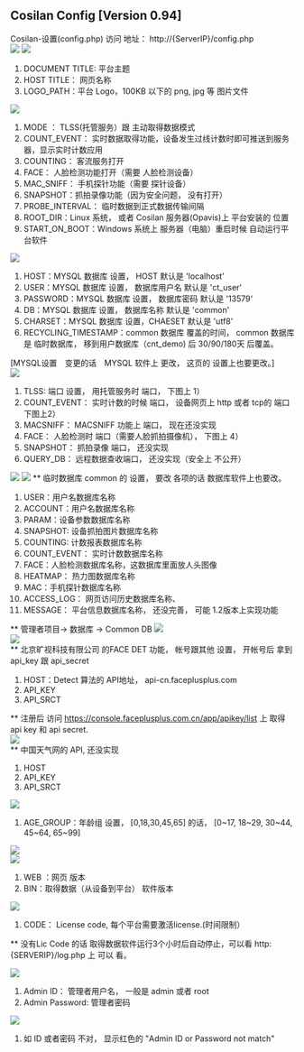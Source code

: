 ## Cosilan Config [Version 0.94]
Cosilan-设置(config.php)
访问 地址： http://{ServerIP}/config.php  
![](images/I16623520390.jpeg) ![](images/I16623520391.jpeg)

1. DOCUMENT TITLE: 平台主题
2. HOST TITLE： 网页名称
3. LOGO_PATH：平台 Logo，100KB 以下的 png, jpg 等 图片文件
 
![](images/I16623520392.jpeg)
1. MODE ： TLSS(托管服务）跟 主动取得数据模式
2. COUNT_EVENT： 实时数据取得功能，设备发生过线计数时即可推送到服务器，显示实时计数应用
3. COUNTING： 客流服务打开
4. FACE： 人脸检测功能打开（需要 人脸检测设备）
5. MAC_SNIFF： 手机探针功能（需要 探针设备）
6. SNAPSHOT：抓拍录像功能（因为安全问题， 没有打开）
7. PROBE_INTERVAL： 临时数据到正式数据传输间隔
8. ROOT_DIR：Linux 系统， 或者 Cosilan 服务器(Opavis)上 平台安装的 位置
9. START_ON_BOOT：Windows 系统上 服务器（电脑）重启时候 自动运行平台软件

![](images/I16623520393.jpeg)  
1. HOST：MYSQL 数据库 设置， HOST 默认是 'localhost'
2. USER：MYSQL 数据库 设置， 数据库用户名 默认是 'ct_user'
3. PASSWORD：MYSQL 数据库 设置， 数据库密码 默认是 '13579'
4. DB：MYSQL 数据库 设置， 数据库名称 默认是 'common'
5. CHARSET：MYSQL 数据库 设置，CHAESET 默认是 'utf8'
6. RECYCLING_TIMESTAMP：common 数据库 覆盖的时间， common 数据库是 临时数据库， 移到用户数据库（cnt_demo) 后 30/90/180天 后覆盖。
  
[MYSQL设置　变更的话　MYSQL 软件上 更改， 这页的 设置上也要更改。]  
![](images/I16623520394.jpeg)
1. TLSS: 端口 设置， 用托管服务时 端口， 下图上 1）
2. COUNT_EVENT： 实时计数的时候 端口， 设备网页上 http 或者 tcp的 端口 下图上2）
3. MACSNIFF： MACSNIFF 功能上 端口， 现在还没实现
4. FACE： 人脸检测时 端口（需要人脸抓拍摄像机）， 下图上 4）
5. SNAPSHOT： 抓拍录像 端口， 还没实现
6. QUERY_DB： 远程数据查收端口， 还没实现（安全上 不公开）

![](images/I16623520395.jpeg)
![](images/I16623520396.jpeg)
** 临时数据库 common 的 设置， 要改 各项的话 数据库软件上也要改。

1. USER：用户名数据库名称
2. ACCOUNT：用户名数据库名称
3. PARAM：设备参数数据库名称
4. SNAPSHOT: 设备抓拍图片数据库名称
5. COUNTING: 计数报表数据库名称
6. COUNT_EVENT： 实时计数数据库名称
7. FACE：人脸检测数据库名称，这数据库里面放人头图像
8. HEATMAP： 热力图数据库名称
9. MAC：手机探针数据库名称
10. ACCESS_LOG： 网页访问历史数据库名称、
11. MESSAGE： 平台信息数据库名称， 还没完善， 可能 1.2版本上实现功能
  
** 管理者项目-> 数据库 -> Common DB
![](images/I16623520397.jpeg)  
![](images/I16623520398.jpeg)  
** 北京旷视科技有限公司 的FACE DET 功能， 帐号跟其他 设置， 开帐号后 拿到 api_key 跟 api_secret

1. HOST：Detect 算法的 API地址， api-cn.faceplusplus.com
2. API_KEY
3. API_SRCT

** 注册后 访问 https://console.faceplusplus.com.cn/app/apikey/list 上 取得 api key 和 api secret.  
![](images/I16623520399.jpeg)  
** 中国天气网的 API, 还没实现

1. HOST
2. API_KEY
3. API_SRCT

![](images/I166235203910.jpeg)  
1. AGE_GROUP：年龄组 设置， [0,18,30,45,65] 的话， [0~17, 18~29, 30~44, 45~64, 65~99]

![](images/I166235203911.jpeg)  
![](images/I166235203912.jpeg)  
1. WEB ：网页 版本
2. BIN：取得数据（从设备到平台） 软件版本

![](images/I166235203913.jpeg)  
1. CODE： License code, 每个平台需要激活license.(时间限制）  

** 没有Lic Code 的话 取得数据软件运行3个小时后自动停止，可以看 http:{SERVERIP}/log.php 上 可以 看。

![](images/I166235203914.jpeg)  
1. Admin ID： 管理者用户名， 一般是 admin 或者 root
2. Admin Password: 管理者密码

![](images/I166235203915.jpeg)
1. 如 ID 或者密码 不对， 显示红色的 "Admin ID or Password not match"